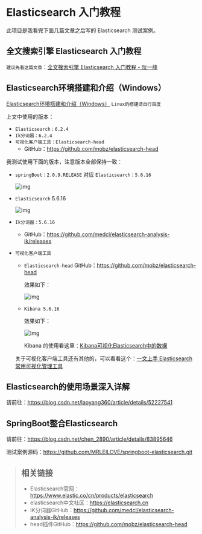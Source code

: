 # Elasticsearch 入门教程

此项目是我看完下面几篇文章之后写的 Elasticsearch 测试案例。

## 全文搜索引擎 Elasticsearch 入门教程
`建议先看这篇文章`：[全文搜索引擎 Elasticsearch 入门教程 - 阮一峰](http://www.ruanyifeng.com/blog/2017/08/elasticsearch.html)

## Elasticsearch环境搭建和介绍（Windows）
[Elasticsearch环境搭建和介绍（Windows）](https://blog.csdn.net/chen_2890/article/details/83757022)
`Linux的搭建请自行百度`

上文中使用的版本：

- `Elasticsearch：6.2.4`
- `Ik分词器：6.2.4`
- `可视化客户端工具：Elasticsearch-head` 
    - GitHub：https://github.com/mobz/elasticsearch-head

我测试使用下面的版本，注意版本全部保持一致：
- `springBoot：2.0.9.RELEASE` 对应 `Elasticsearch：5.6.16`

    ![img](https://img-blog.csdnimg.cn/20190508162742990.png?x-oss-process=image/watermark,type_ZmFuZ3poZW5naGVpdGk,shadow_10,text_aHR0cHM6Ly9ibG9nLmNzZG4ubmV0L3FxXzM0ODQ1Mzk0,size_16,color_FFFFFF,t_70)

- `Elasticsearch` 5.6.16

    ![img](https://img-blog.csdnimg.cn/20190508161528848.png?x-oss-process=image/watermark,type_ZmFuZ3poZW5naGVpdGk,shadow_10,text_aHR0cHM6Ly9ibG9nLmNzZG4ubmV0L3FxXzM0ODQ1Mzk0,size_16,color_FFFFFF,t_70)

- `Ik分词器：5.6.16`
    - GitHub：https://github.com/medcl/elasticsearch-analysis-ik/releases

- `可视化客户端工具`  
	- `Elasticsearch-head` GitHub：https://github.com/mobz/elasticsearch-head 
	
	    效果如下：

        ![img](https://img-blog.csdnimg.cn/20190508162916671.png?x-oss-process=image/watermark,type_ZmFuZ3poZW5naGVpdGk,shadow_10,text_aHR0cHM6Ly9ibG9nLmNzZG4ubmV0L3FxXzM0ODQ1Mzk0,size_16,color_FFFFFF,t_70)

    - `Kibana 5.6.16    `

		效果如下：

        ![img](https://img-blog.csdnimg.cn/20190508161611102.png?x-oss-process=image/watermark,type_ZmFuZ3poZW5naGVpdGk,shadow_10,text_aHR0cHM6Ly9ibG9nLmNzZG4ubmV0L3FxXzM0ODQ1Mzk0,size_16,color_FFFFFF,t_70)

        Kibana 的使用看这里：[Kibana可视化Elasticsearch中的数据](https://blog.csdn.net/jinking01/article/details/79983003)

	关于可视化客户端工具还有其他的，可以看看这个：[一文上手 Elasticsearch常用可视化管理工具](https://www.jianshu.com/p/54e04b5b5ce2)

## Elasticsearch的使用场景深入详解

请前往：https://blog.csdn.net/laoyang360/article/details/52227541

## SpringBoot整合Elasticsearch

请前往：https://blog.csdn.net/chen_2890/article/details/83895646

测试案例源码：https://github.com/MRLEILOVE/springboot-elasticsearch.git

> ## 相关链接
> - Elasticsearch官网：https://www.elastic.co/cn/products/elasticsearch
> - elasticsearch中文社区：https://elasticsearch.cn
> - IK分词器GitHub：https://github.com/medcl/elasticsearch-analysis-ik/releases
> - head插件GitHub：https://github.com/mobz/elasticsearch-head